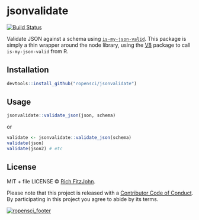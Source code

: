 # jsonvalidate

[![Build Status](https://travis-ci.org/ropensci/jsonvalidate.svg?branch=master)](https://travis-ci.org/ropensci/jsonvalidate)

Validate JSON against a schema using [`is-my-json-valid`](https://github.com/mafintosh/is-my-json-valid).  This package is simply a thin wrapper around the node library, using the [V8](http://cran.r-project.org/package=V8) package to call `is-my-json-valid` from R.

## Installation

```r
devtools::install_github("ropensci/jsonvalidate")
```

## Usage

```r
jsonvalidate::validate_json(json, schema)
```

or

```r
validate <- jsonvalidate::validate_json(schema)
validate(json)
validate(json2) # etc
```

## License

MIT + file LICENSE © [Rich FitzJohn](https://github.com/richfitz).

 Please note that this project is released with a [Contributor Code of Conduct](CODE_OF_CONDUCT.md). By participating in this project you agree to abide by its terms.

[![ropensci_footer](http://ropensci.org/public_images/github_footer.png)](http://ropensci.org)
